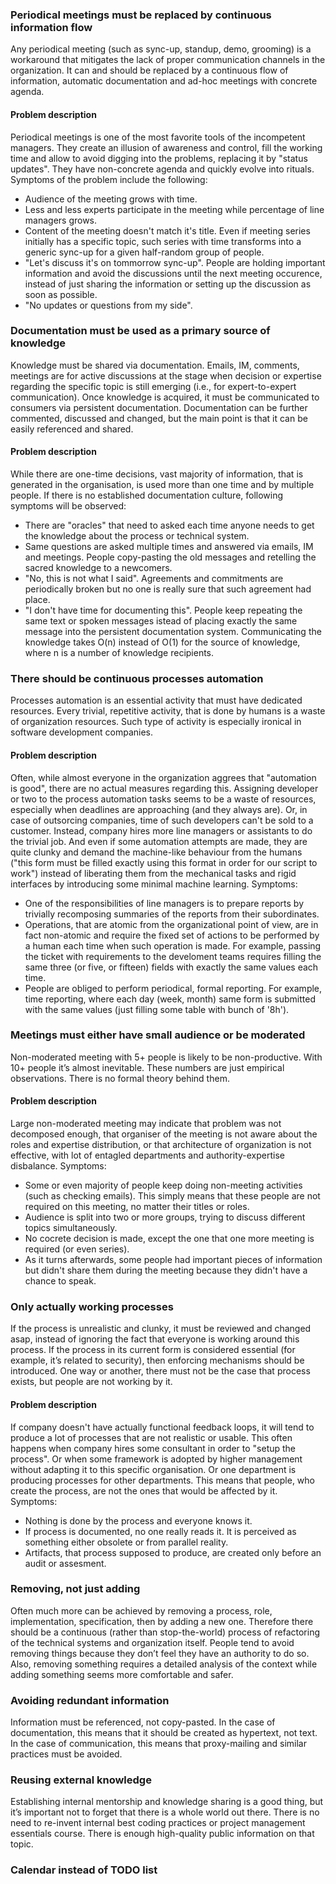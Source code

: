 ### Periodical meetings must be replaced by continuous information flow
Any periodical meeting (such as sync-up, standup, demo, grooming) is a workaround that mitigates the lack of proper communication channels in the organization. It can and should be replaced by a continuous flow of information, automatic documentation and ad-hoc meetings with concrete agenda.
#### Problem description
Periodical meetings is one of the most favorite tools of the incompetent managers. They create an illusion of awareness and control, fill the working time and allow to avoid digging into the problems, replacing it by "status updates". They have non-concrete agenda and quickly evolve into rituals. Symptoms of the problem include the following:
* Audience of the meeting grows with time.
* Less and less experts participate in the meeting while percentage of line managers grows.
* Content of the meeting doesn't match it's title. Even if meeting series initially has a specific topic, such series with time transforms into a generic sync-up for a given half-random group of people.
* "Let's discuss it's on tommorrow sync-up". People are holding important information and avoid the discussions until the next meeting occurence, instead of just sharing the information or setting up the discussion as soon as possible.
* "No updates or questions from my side". 

### Documentation must be used as a primary source of knowledge
Knowledge must be shared via documentation. Emails, IM, comments, meetings are for active discussions at the stage when decision or expertise regarding the specific topic is still emerging (i.e., for expert-to-expert communication). Once knowledge is acquired, it must be communicated to consumers via persistent documentation. Documentation can be further commented, discussed and changed, but the main point is that it can be easily referenced and shared.
#### Problem description
While there are one-time decisions, vast majority of information, that is generated in the organisation, is used more than one time and by multiple people. If there is no established documentation culture, following symptoms will be observed:
* There are "oracles" that need to asked each time anyone needs to get the knowledge about the process or technical system.
* Same questions are asked multiple times and answered via emails, IM and meetings. People copy-pasting the old messages and retelling the sacred knowledge to a newcomers.
* "No, this is not what I said". Agreements and commitments are periodically broken but no one is really sure that such agreement had place.
* "I don't have time for documenting this". People keep repeating the same text or spoken messages istead of placing exactly the same message into the persistent documentation system. Communicating the knowledge takes O(n) instead of O(1) for the source of knowledge, where n is a number of knowledge recipients.

### There should be continuous processes automation
Processes automation is an essential activity that must have dedicated resources. Every trivial, repetitive activity, that is done by humans is a waste of organization resources. Such type of activity is especially ironical in software development companies.
#### Problem description
Often, while almost everyone in the organization aggrees that "automation is good", there are no actual measures regarding this. Assigning developer or two to the process automation tasks seems to be a waste of resources, especially when deadlines are approaching (and they always are). Or, in case of outsorcing companies, time of such developers can't be sold to a customer. Instead, company hires more line managers or assistants to do the trivial job. And even if some automation attempts are made, they are quite clunky and demand the machine-like behaviour from the humans ("this form must be filled exactly using this format in order for our script to work") instead of liberating them from the mechanical tasks and rigid interfaces by introducing some minimal machine learning. Symptoms:
* One of the responsibilities of line managers is to prepare reports by trivially recomposing summaries of the reports from their subordinates.
* Operations, that are atomic from the organizational point of view, are in fact non-atomic and require the fixed set of actions to be performed by a human each time when such operation is made. For example, passing the ticket with requirements to the develoment teams requires filling the same three (or five, or fifteen) fields with exactly the same values each time.
* People are obliged to perform periodical, formal reporting. For example, time reporting, where each day (week, month) same form is submitted with the same values (just filling some table with bunch of '8h').

### Meetings must either have small audience or be moderated
Non-moderated meeting with 5+ people is likely to be non-productive. With 10+ people it’s almost inevitable. These numbers are just empirical observations. There is no formal theory behind them.
#### Problem description
Large non-moderated meeting may indicate that problem was not decomposed enough, that organiser of the meeting is not aware about the roles and expertise distribution, or that architecture of organization is not effective, with lot of entagled departments and authority-expertise disbalance. Symptoms:
* Some or even majority of people keep doing non-meeting activities (such as checking emails). This simply means that these people are not required on this meeting, no matter their titles or roles.
* Audience is split into two or more groups, trying to discuss different topics simultaneously.
* No cocrete decision is made, except the one that one more meeting is required (or even series).
* As it turns afterwards, some people had important pieces of information but didn't share them during the meeting because they didn't have a chance to speak.

### Only actually working processes
If the process is unrealistic and clunky, it must be reviewed and changed asap, instead of ignoring the fact that everyone is working around this process. If the process in its current form is considered essential (for example, it’s related to security), then enforcing mechanisms should be introduced. One way or another, there must not be the case that process exists, but people are not working by it.
#### Problem description
If company doesn't have actually functional feedback loops, it will tend to produce a lot of processes that are not realistic or usable. This often happens when company hires some consultant in order to "setup the process". Or when some framework is adopted by higher management without adapting it to this specific organisation. Or one department is producing processes for other departments. This means that people, who create the process, are not the ones that would be affected by it. Symptoms:
* Nothing is done by the process and everyone knows it. 
* If process is documented, no one really reads it. It is perceived as something either obsolete or from parallel reality.
* Artifacts, that process supposed to produce, are created only before an audit or assesment. 

### Removing, not just adding
Often much more can be achieved by removing a process, role, implementation, specification, then by adding a new one. Therefore there should be a continuous (rather than stop-the-world) process of refactoring of the technical systems and organization itself. People tend to avoid removing things because they don’t feel they have an authority to do so. Also, removing something requires a detailed analysis of the context while adding something seems more comfortable and safer. 

### Avoiding redundant information
Information must be referenced, not copy-pasted. In the case of documentation, this means that it should be created as hypertext, not text. In the case of communication, this means that proxy-mailing and similar practices must be avoided.

### Reusing external knowledge
Establishing internal mentorship and knowledge sharing is a good thing, but it’s important not to forget that there is a whole world out there. There is no need to re-invent internal best coding practices or project management essentials course. There is enough high-quality public information on that topic.

### Calendar instead of TODO list

